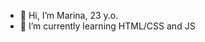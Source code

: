 - 👋 Hi, I’m Marina, 23 y.o.
- 🌱 I’m currently learning HTML/CSS and JS

<!---
Marina090301/Marina090301 is a ✨ special ✨ repository because its `README.md` (this file) appears on your GitHub profile.
You can click the Preview link to take a look at your changes.
--->
